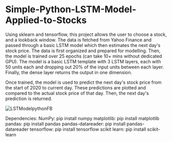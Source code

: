 # Simple-Python-LSTM-Model-Applied-to-Stocks
Using sklearn and tensorflow, this project allows the user to choose a stock, and a lookback window. The data is fetched from Yahoo Finance and passed through a basic LSTM model which then estimates the next day's stock price.
The data is first organized and prepared for modelling. Then, the model is trained over 25 epochs (can take 10+ mins without dedicated GPU). 
The model is a basic LSTM template with 3 LSTM layers, each with 50 units each and dropping out 20% of the input units between each layer. Finally, the dense layer returns the output in one dimension.

Once trained, the model is used to predict the next day's stock price from the start of 2020 to current day. These predictions are plotted and compared to the actual stock price of that day. Then, the next day's prediction is returned.

![LSTModelpythonFB](https://user-images.githubusercontent.com/103123677/162008654-b8593316-0dfb-45d6-aa16-e6da18e1334e.png)

Dependencies: 
  NumPy: pip install numpy 
  matplotlib: pip install matplotlib 
  pandas: pip install pandas
  pandas-datareader: pip install pandas-datareader
  tensorflow: pip install tensorflow
  scikit learn: pip install scikit-learn
  
